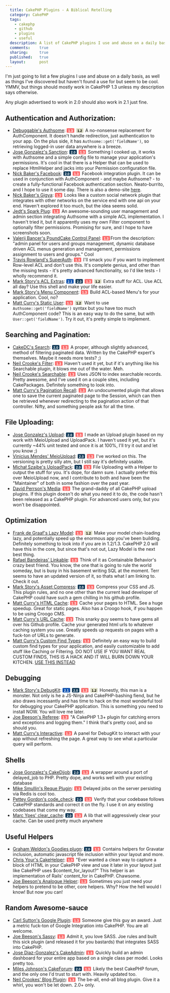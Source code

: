 ```yaml
---
  title: CakePHP Plugins - A Biblical Retelling
  category: CakePHP
  tags:
    - cakephp
    - github
    - plugins
    - useful
  description: A list of CakePHP plugins I use and abuse on a daily basis, as well as things I've discovered but haven't found a use for but seem to be cool.
  comments:    true
  sharing:     true
  published:   true
  layout:      post
---
```


I'm just going to list a few plugins I use and abuse on a daily basis, as well as things I've discovered but haven't found a use for but seem to be cool. YMMV, but things should mostly work in CakePHP 1.3 unless my description says otherwise.

Any plugin advertised to work in 2.0 should also work in 2.1 just fine.

## Authentication and Authorization:

- [Debuggable's Authsome](https://github.com/felixge/cakephp-authsome): <a href="https://github.com/felixge/cakephp-authsome" class="cake-version version-13">1.3</a> <a href="https://github.com/felixge/cakephp-authsome" class="cake-version version-12">1.2</a> A no-nonsense replacement for AuthComponent. It doesn't handle redirection, just authentication to your app. On the plus side, it has `Authsome::get('fieldName')`, so retrieving logged-in user data anywhere is a breeze.
- [Jose Gonzalez's Sanction](https://github.com/josegonzalez/sanction): <a href="https://github.com/josegonzalez/sanction/tree/2.0" class="cake-version version-20">2.0</a> <a href="https://github.com/josegonzalez/sanction" class="cake-version version-13">1.3</a> Something I cooked up, it works with Authsome and a simple config file to manage your application's permissions. It's cool in that there is a Helper that can be used to replace HtmlHelper and jacks into your Permission configuration file.
- [Nick Baker's Facebook](https://github.com/webtechnick/CakePHP-Facebook-Plugin): <a href="https://github.com/webtechnick/CakePHP-Facebook-Plugin/tree/cakephp2.0" class="cake-version version-20">2.0</a> <a href="https://github.com/webtechnick/CakePHP-Facebook-Plugin" class="cake-version version-13">1.3</a> Facebook integration plugin. It can be used in conjunction with AuthComponent - and maybe Authsome? - to create a fully-functional Facebook authentication section. Neato-burrito, and I hope to use it some day. There is also a demo-site [here](http://facebook.webtechnick.com/).
- [Nick Baker's Gigya](https://github.com/webtechnick/CakePHP-Gigya-Plugin): <a href="https://github.com/webtechnick/CakePHP-Gigya-Plugin" class="cake-version version-13">1.3</a> Looks like a custom social network plugin that integrates with other networks on the service end with one api on your end. Haven't explored it too much, but the idea seems solid.
- [Jedt's Spark Plug](https://github.com/jedt/spark_plug): <a href="https://github.com/jedt/spark_plug" class="cake-version version-13">1.3</a> An awesome-sounding user management and admin section integrating Authsome with a simple ACL implementation. I haven't tried it, but it apparently uses my own Filter component to optionally filter permissions. Promising for sure, and I hope to have screenshots soon.
- [Valerij Bancer's PoundCake Control Panel](http://sourceforge.net/projects/bancer/): <a href="http://sourceforge.net/projects/bancer/" class="cake-version version-13">1.3</a>From the description: "admin panel for users and groups management, dynamic database driven ACL menus generation and management, permissions assignment to users and groups."  Cool
- [Travis Rowland's SuperAuth](https://github.com/Theaxiom/SuperAuth): <a href="https://github.com/Theaxiom/SuperAuth" class="cake-version version-13">1.3</a> I'll smack you if you want to implement Row-level ACL and don't use this. It's complete genius, and other than the missing tests - it's pretty advanced functionality, so I'd like tests - I wholly recommend it.
- [Mark Story's ACL Extras](https://github.com/markstory/acl_extras): <a href="https://github.com/markstory/acl_extras" class="cake-version version-21">2.1</a> <a href="https://github.com/markstory/acl_extras/tree/2.0" class="cake-version version-20">2.0</a> <a href="https://github.com/markstory/acl_extras/tree/1.3" class="cake-version version-13">1.3</a> <a href="https://github.com/markstory/acl_extras/tree/1.0" class="cake-version version-12">1.2</a> Extra stuff for ACL. Use ACL all day? Use this shell and make your life easier.
- [Mark Story's Menu Component](https://github.com/markstory/cakephp_menu_component): <a href="https://github.com/markstory/cakephp_menu_component" class="cake-version version-13">1.3</a> Build ACL-based Menu's for your application. Cool, no?
- [Matt Curry's Static User](https://github.com/mcurry/cakephp_static_user): <a href="https://github.com/mcurry/cakephp_static_user" class="cake-version version-13">1.3</a> <a href="https://github.com/mcurry/cakephp_static_user" class="cake-version version-12">1.2</a> Want to use `Authsome::get('fieldName')` syntax but you have too much AuthComponent code? This is an easy way to do the same, but with `User::get('fieldName')`. Try it out, it's pretty simple to implement.

## Searching and Pagination:

- [CakeDC's Search](https://github.com/CakeDC/Search): <a href="https://github.com/CakeDC/search/tree/2.0" class="cake-version version-20">2.0</a> <a href="https://github.com/CakeDC/search/tree/1.3" class="cake-version version-13">1.3</a> A proper, although slightly advanced, method of filtering paginated data. Written by the CakePHP expert's themselves. Maybe it needs more tests? ;)
- [Neil Crooke's Filter](https://github.com/neilcrookes/filter): <a href="https://github.com/neilcrookes/filter" class="cake-version version-13">1.3</a> Haven't used it yet, but if it's anything like his Searchable plugin, it blows me out of the water. Meh.
- [Neil Crooke's Searchable](https://github.com/neilcrookes/searchable): <a href="https://github.com/neilcrookes/searchable" class="cake-version version-13">1.3</a> Uses JSON to index searchable records. Pretty awesome, and I've used it on a couple sites, including CakePackages. Definitely something to look into.
- [Matt Curry's Pagination Recall](https://github.com/mcurry/pagination_recall): <a href="https://github.com/mcurry/pagination_recall" class="cake-version version-13">1.3</a> An undocumented plugin that allows one to save the current paginated page to the Session, which can then be retrieved whenever redirecting to the pagination action of that controller. Nifty, and something people ask for all the time.

## File Uploading:

- [Jose Gonzalez's Upload](https://github.com/josegonzalez/upload): <a href="https://github.com/josegonzalez/upload/tree/2.0" class="cake-version version-20">2.0</a> <a href="https://github.com/josegonzalez/upload" class="cake-version version-13">1.3</a> I made an Upload plugin based on my work with MeioUpload and UploadPack. I haven't used it yet, but it's currently ~44% unit tested and once it is at 100%, I'll try it out and let you know ;)
- [Vinicius Mendes' MeioUpload](https://github.com/jrbasso/MeioUpload): <a href="https://github.com/jrbasso/MeioUpload" class="cake-version version-20">2.0</a> <a href="https://github.com/jrbasso/MeioUpload/tree/3.0" class="cake-version version-13">1.3</a> I've worked on this. The versioning is pretty silly atm, but I still say it's definitely usable.
- [Michał Szajbe's UploadPack](https://github.com/szajbus/uploadpack): <a href="https://github.com/szajbus/uploadpack" class="cake-version version-20">2.0</a> <a href="https://github.com/szajbus/uploadpack/tree/ee60f66fe7e09ad313fddd9c9ca168ea744c92aa" class="cake-version version-13">1.3</a> File Uploading with a Helper to output the stuff for you. It's dope, for damn sure. I actually prefer this over MeioUpload now, and I contribute to both and have been the "Maintainer" of both in some fashion over the past year.
- [David Perrson's Media](https://github.com/davidpersson/media): <a href="https://github.com/davidpersson/media" class="cake-version version-13">1.3</a> The grand-daddy of all CakePHP upload plugins. If this plugin doesn't do what you need it to do, the code hasn't been released as a CakePHP plugin. For advanced users only, but you won't be disappointed.

## Optimization

- [Frank de Graaf's Lazy Model](https://github.com/Phally/lazy_model): <a href="https://github.com/Phally/lazy_model" class="cake-version version-13">1.3</a> <a href="https://github.com/Phally/lazy_model" class="cake-version version-12">1.2</a> Make your model chain-loading lazy, and potentially speed up the enormous app you've been building. Definitely something to look into if you are in 1.2/1.3. CakePHP 2.0 will have this in the core, but since that's not out, Lazy Model is the next best thing.
- [Rafael Bandeiras' Linkable](https://github.com/Terr/linkable): <a href="https://github.com/Terr/linkable" class="cake-version version-13">1.3</a> Think of it as Containable Behavior's crazy best friend. You know, the one that is going to rule the world someday, but is busy in his basement writing SQL at the moment. Terr seems to have an updated version of it, so thats what I am linking to. Check it out.
- [Mark Story's Asset Compress](https://github.com/markstory/asset_compress): <a href="https://github.com/markstory/asset_compress" class="cake-version version-20">2.0</a> <a href="https://github.com/markstory/asset_compress/tree/1.3" class="cake-version version-13">1.3</a> Compress your CSS and JS. This plugin rules, and no one other than the current lead developer of CakePHP could have such a gem chilling in his github profile.
- [Matt Curry's HTML Cache](https://github.com/mcurry/html_cache): <a href="https://github.com/mcurry/html_cache" class="cake-version version-13">1.3</a> Cache your pages to HTML. See a huge speedup. Great for static pages. Also has a Croogo hook, if you happen to be using Croogo CMS.
- [Matt Curry's URL Cache](https://github.com/mcurry/url_cache): <a href="https://github.com/mcurry/url_cache" class="cake-version version-13">1.3</a> This snarky guy seems to have gems all over his Github profile. Cache your generated html urls to whatever caching system you use. Greatly speeds up requests on pages with a fuck-ton of URLs to generate.
- [Matt Curry's Custom Find Types](https://github.com/mcurry/find): <a href="https://github.com/mcurry/find" class="cake-version version-13">1.3</a> Definitely an easy way to build custom find types for your application, and easily customizable to add stuff like Caching or Filtering. DO NOT USE IF YOU WANT REAL CUSTOM FINDS, THIS IS A HACK AND IT WILL BURN DOWN YOUR KITCHEN. [USE THIS INSTEAD](https://github.com/josegonzalez/documentation/blob/master/03-good-cake/01-models.textile)

## Debugging

- [Mark Story's DebugKit](https://github.com/cakephp/debug_kit): <a href="https://github.com/cakephp/debug_kit" class="cake-version version-21">2.1</a> <a href="https://github.com/cakephp/debug_kit/tree/0b21dae47edef4a17d41f74fa72d2ed9c734b7c4" class="cake-version version-20">2.0</a> <a href="https://github.com/cakephp/debug_kit/tree/1.3" class="cake-version version-13">1.3</a> <a href="https://github.com/cakephp/debug_kit/tree/1.2" class="cake-version version-12">1.2</a> Honestly, this man is a monster. Not only is he a JS-Ninja and CakePHP-bashing fiend, but he also draws incessantly and has time to hack on the most wonderful tool for debugging your CakePHP application. This is something you need to install NOW. You will love me later.
- [Joe Beeson's Referee](https://github.com/joebeeson/referee): <a href="https://github.com/joebeeson/referee" class="cake-version version-13">1.3</a> "A CakePHP 1.3+ plugin for catching errors and exceptions and logging them." I think that's pretty cool, and so should you.
- [Matt Curry's Interactive](https://github.com/mcurry/interactive): <a href="https://github.com/mcurry/interactive" class="cake-version version-13">1.3</a> A panel for DebugKit to interact with your app without refreshing the page. A great way to see what a particular query will perform.

## Shells

- [Jose Gonzalez's CakeDjjob](https://github.com/josegonzalez/cake_djjob): <a href="https://github.com/josegonzalez/cake_djjob/tree/2.0" class="cake-version version-20">2.0</a> <a href="https://github.com/josegonzalez/cake_djjob" class="cake-version version-13">1.3</a> A wrapper around a port of delayed_job to PHP. Pretty dope, and works well with your existing database
- [Mike Smullin's Reque Plugin](https://github.com/mikesmullin/CakePHP-PHP-Resque-Plugin): <a href="https://github.com/mikesmullin/CakePHP-PHP-Resque-Plugin" class="cake-version version-13">1.3</a> Delayed jobs on the server persisting via Redis is cool too.
- [Pettey Gordon's code_check](https://github.com/petteyg/code_check): <a href="https://github.com/petteyg/code_check" class="cake-version version-20">2.0</a> <a href="https://github.com/petteyg/code_check/tree/1.x" class="cake-version version-13">1.3</a> Verify that your codebase follows CakePHP standards and correct it on the fly. I use it on any existing codebases that come my way.
- [Marc Ypes' clear_cache](https://github.com/ceeram/clear_cache): <a href="https://github.com/ceeram/clear_cache" class="cake-version version-20">2.0</a> <a href="https://github.com/ceeram/clear_cache/tree/1.3" class="cake-version version-13">1.3</a> A lib that will aggressively clear your cache. Can be used pretty much anywhere

## Useful Helpers

- [Graham Weldon's Goodies plugn](https://github.com/predominant/goodies): <a href="https://github.com/predominant/goodies" class="cake-version version-20">2.0</a> <a href="https://github.com/predominant/goodies/tree/1.3" class="cake-version version-13">1.3</a> Contains helpers for Gravatar inclusion, automatic javascript file inclusion within your layout and more.
- [Chris Your's CakeHelper](http://snipt.net/chrisyour/cakephp-content_for-capture-html-block-for-layout/): <a href="http://snipt.net/chrisyour/cakephp-content_for-capture-html-block-for-layout/" class="cake-version version-13">1.3</a> "Ever wanted a clean way to capture a block of HTML in your CakePHP view and use it later in your layout just like CakePHP uses $content_for_layout?" This helper is an implementation of Rails' content_for in CakePHP. Chawsome.
- [Joe Beeson's Analogue Helper](https://github.com/joebeeson/analogue): <a href="https://github.com/joebeeson/analogue" class="cake-version version-13">1.3</a> Sometimes you just need your helpers to pretend to be other, core helpers. Why? How the hell would I know! But now you can!

## Random Awesome-sauce

- [Carl Sutton's Google Plugin](https://github.com/dogmatic69/cakephp_google_plugin): <a href="https://github.com/dogmatic69/cakephp_google_plugin" class="cake-version version-13">1.3</a> Someone give this guy an award. Just a metric fuck-ton of Google Integration into CakePHP. You are all welcome.
- [Joe Beeson's Sassy](https://github.com/joebeeson/sassy): <a href="https://github.com/joebeeson/sassy" class="cake-version version-13">1.3</a> Admit it, you love SASS. Joe rules and built this sick plugin (and released it for you bastards) that integrates SASS into CakePHP.
- [Jose Diaz-Gonzalez's CakeAdmin](https://github.com/josegonzalez/cake_admin): <a href="https://github.com/josegonzalez/cake_admin" class="cake-version version-13">1.3</a> Quickly build an admin dashboard for your entire app based on a single class per model. Looks pretty too.
- [Miles Johnson's CakeForum](https://github.com/milesj/cake-forum): <a href="https://github.com/milesj/cake-forum" class="cake-version version-20">2.0</a> <a href="https://github.com/milesj/cake-forum/tree/2.x" class="cake-version version-13">1.3</a> Likely the best CakePHP forum, and the only one I'd trust to start with. Heavily updated too.
- [Neil Crookes' Blog Plugin](https://github.com/neilcrookes/CakePHP-Blog-Plugin): <a href="https://github.com/neilcrookes/CakePHP-Blog-Plugin" class="cake-version version-13">1.3</a> The be-all, end-all blog plugin. Give it a whirl, you won't be  let down. 2.0+ only.

<style>
.cake-version {
  border-radius: 2px;
  display: inline-block;
  font-family: Helvetica, arial, freesans, clean, sans-serif;
  font-size: 11px;
  font-weight: bold;
  padding: 2px 4px 0px 4px;
  margin-right: 2px;
  text-decoration: none;
}
.cake-version.version-21 {
  background-color: #0951AF;
}
.cake-version.version-20 {
  background-color: #0F3957;
}
.cake-version.version-13 {
  background-color: #FB6C6C;
}
.cake-version.version-12 {
  background-color: #DDDEC6;
  color: #000;
}
a.cake-version {
  color: #fff;
}
</style>
